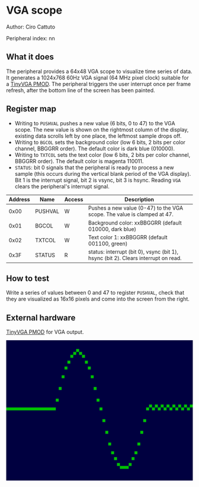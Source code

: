 <!---

This file is used to generate your project datasheet. Please fill in the information below and delete any unused
sections.

The peripheral index is the number TinyQV will use to select your peripheral.  You will pick a free
slot when raising the pull request against the main TinyQV repository, and can fill this in then.  You
also need to set this value as the PERIPHERAL_NUM in your test script.

You can also include images in this folder and reference them in the markdown. Each image must be less than
512 kb in size, and the combined size of all images must be less than 1 MB.
-->

# VGA scope

Author: Ciro Cattuto

Peripheral index: nn

## What it does

The peripheral provides a 64x48 VGA scope to visualize time series of data. It generates a 1024x768 60Hz VGA signal (64 MHz pixel clock) suitable for a [TinyVGA PMOD](https://github.com/mole99/tiny-vga). The peripheral triggers the user interrupt once per frame refresh, after the bottom line of the screen has been painted.

## Register map

- Writing to `PUSHVAL` pushes a new value (6 bits, 0 to 47) to the VGA scope. The new value is shown on the rightmost column of the display, existing data scrolls left by one place, the leftmost sample drops off.
- Writing to `BGCOL` sets the background color (low 6 bits, 2 bits per color channel, BBGGRR order). The default color is dark blue (010000).
- Writing to `TXTCOL` sets the text color (low 6 bits, 2 bits per color channel, BBGGRR order). The default color is magenta 110011.
- `STATUS`: bit 0 signals that the peripheral is ready to process a new sample (this occurs during the vertical blank period of the VGA display). Bit 1 is the interrupt signal, bit 2 is vsync, bit 3 is hsync. Reading `VGA` clears the peripheral's interrupt signal.


| Address | Name    | Access | Description                                                             |
|---------|---------|--------|-------------------------------------------------------------------------|
| 0x00    | PUSHVAL | W      | Pushes a new value (0-47) to the VGA scope. The value is clamped at 47. |
| 0x01    | BGCOL   | W      | Background color: xxBBGGRR (default 010000, dark blue)                  |
| 0x02    | TXTCOL  | W      | Text color 1: xxBBGGRR (default 001100, green)                          |
| 0x3F    | STATUS  | R      | status: interrupt (bit 0), vsync (bit 1), hsync (bit 2). Clears interrupt on read. |

## How to test

Write a series of values between 0 and 47 to register `PUSHVAL`, check that they are visualized as 16x16 pixels and come into the screen from the right.

## External hardware

[TinyVGA PMOD](https://github.com/mole99/tiny-vga) for VGA output.

![VGA scope test](vga_grab.png)
